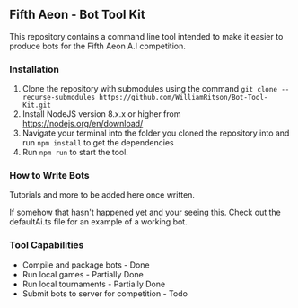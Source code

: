 ## Fifth Aeon - Bot Tool Kit
This repository contains a command line tool intended to make it easier to produce bots for the Fifth Aeon A.I competition.

### Installation
1. Clone the repository with submodules using the command `git clone --recurse-submodules https://github.com/WilliamRitson/Bot-Tool-Kit.git`
2. Install NodeJS version 8.x.x or higher from <https://nodejs.org/en/download/>
3. Navigate your terminal into the folder you cloned the repository into and run `npm install` to get the dependencies
4. Run `npm run` to start the tool.

### How to Write Bots
Tutorials and more to be added here once written.

If somehow that hasn't happened yet and your seeing this. Check out the defaultAi.ts file for an example of a working bot. 

### Tool Capabilities
* Compile and package bots - Done
* Run local games - Partially Done
* Run local tournaments - Partially Done
* Submit bots to server for competition - Todo
